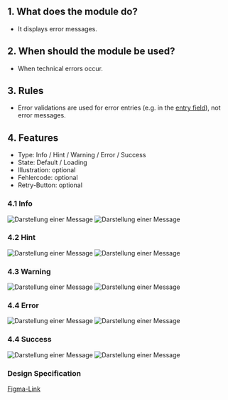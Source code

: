 ## 1. What does the module do?
*   It displays error messages.

## 2. When should the module be used? 
*   When technical errors occur.

## 3. Rules 
*   Error validations are used for error entries (e.g. in the [entry field](https://digital.sbb.ch/mobile/elemente/eingabefeld)), not error messages.

## 4. Features
*   Type: Info / Hint / Warning / Error / Success
*   State: Default / Loading
*   Illustration: optional
*   Fehlercode: optional
*   Retry-Button: optional

<label class="switch" style="display:none"><input type="checkbox"><span class="slider round"></span></label>

### 4.1 Info
![Darstellung einer Message](https://raw.githubusercontent.com/sbb-design-systems/design-system-mobile-documentation/doku-update/documentation/message/images/info-light.png 'class: image light')
![Darstellung einer Message](https://raw.githubusercontent.com/sbb-design-systems/design-system-mobile-documentation/doku-update/documentation/message/images/info-dark.png 'class: image dark hide')

### 4.2 Hint
![Darstellung einer Message](https://raw.githubusercontent.com/sbb-design-systems/design-system-mobile-documentation/doku-update/documentation/message/images/hint-light.png 'class: image light')
![Darstellung einer Message](https://raw.githubusercontent.com/sbb-design-systems/design-system-mobile-documentation/doku-update/documentation/message/images/hint-dark.png 'class: image dark hide')

### 4.3 Warning
![Darstellung einer Message](https://raw.githubusercontent.com/sbb-design-systems/design-system-mobile-documentation/doku-update/documentation/message/images/warning-light.png 'class: image light')
![Darstellung einer Message](https://raw.githubusercontent.com/sbb-design-systems/design-system-mobile-documentation/doku-update/documentation/message/images/warning-dark.png 'class: image dark hide')

### 4.4 Error
![Darstellung einer Message](https://raw.githubusercontent.com/sbb-design-systems/design-system-mobile-documentation/doku-update/documentation/message/images/error-light.png 'class: image light')
![Darstellung einer Message](https://raw.githubusercontent.com/sbb-design-systems/design-system-mobile-documentation/doku-update/documentation/message/images/error-dark.png 'class: image dark hide')

### 4.4 Success
![Darstellung einer Message](https://raw.githubusercontent.com/sbb-design-systems/design-system-mobile-documentation/doku-update/documentation/message/images/success-light.png 'class: image light')
![Darstellung einer Message](https://raw.githubusercontent.com/sbb-design-systems/design-system-mobile-documentation/doku-update/documentation/message/images/success-dark.png 'class: image dark hide')

### Design Specification
[Figma-Link](https://www.figma.com/file/WOtLIam1xwrqcgnAITsEhV/Design-System-Mobile?node-id=24%3A2648)